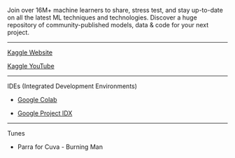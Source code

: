 Join over 16M+ machine learners to share, stress test, and stay up-to-date on all the latest ML techniques and technologies. Discover a huge repository of community-published models, data & code for your next project.

- - - -

[Kaggle Website](https://www.kaggle.com)

[Kaggle YouTube](https://www.youtube.com/@kaggle)

- - - - 

IDEs (Integrated Development Environments)

* [Google Colab](https://colab.research.google.com)

* [Google Project IDX](https://idx.dev)

- - - -
Tunes

* Parra for Cuva - Burning Man
